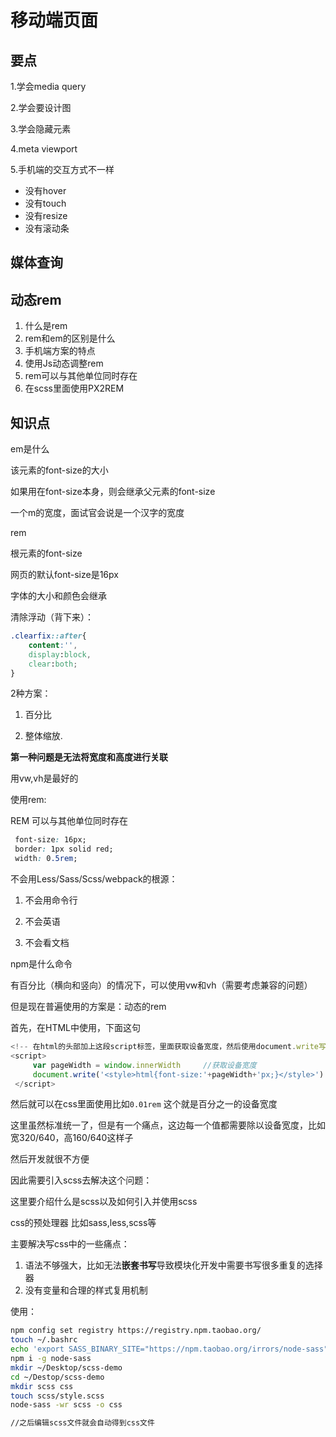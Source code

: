 # 移动端页面

## 要点

1.学会media query

2.学会要设计图

3.学会隐藏元素

4.meta viewport

5.手机端的交互方式不一样

+ 没有hover
+ 没有touch
+ 没有resize
+ 没有滚动条



## 媒体查询









## 动态rem

1. 什么是rem
2. rem和em的区别是什么
3. 手机端方案的特点
4. 使用Js动态调整rem
5. rem可以与其他单位同时存在
6. 在scss里面使用PX2REM



## 知识点

em是什么

该元素的font-size的大小

如果用在font-size本身，则会继承父元素的font-size

一个m的宽度，面试官会说是一个汉字的宽度



rem

根元素的font-size



网页的默认font-size是16px



字体的大小和颜色会继承



清除浮动（背下来）：

```css
.clearfix::after{
    content:'',
    display:block,
    clear:both;
}
```



2种方案：

1. 百分比

2. 整体缩放.



**第一种问题是无法将宽度和高度进行关联**

用vw,vh是最好的

使用rem:



REM 可以与其他单位同时存在

```css
 font-size: 16px;
 border: 1px solid red;
 width: 0.5rem;
```



不会用Less/Sass/Scss/webpack的根源：

1. 不会用命令行

2. 不会英语
3. 不会看文档





npm是什么命令



有百分比（横向和竖向）的情况下，可以使用vw和vh（需要考虑兼容的问题）

但是现在普遍使用的方案是：动态的rem

首先，在HTML中使用，下面这句

```js
<!-- 在html的头部加上这段script标签，里面获取设备宽度，然后使用document.write写入一个style标签，里面设置html（根元素）的font-szie --> 
<script>
     var pageWidth = window.innerWidth     //获取设备宽度
     document.write('<style>html{font-size:'+pageWidth+'px;}</style>')
 </script>
```

然后就可以在css里面使用比如`0.01rem`  这个就是百分之一的设备宽度



这里虽然标准统一了，但是有一个痛点，这边每一个值都需要除以设备宽度，比如宽320/640，高160/640这样子

然后开发就很不方便



因此需要引入scss去解决这个问题：

这里要介绍什么是scss以及如何引入并使用scss

css的预处理器  比如sass,less,scss等

主要解决写css中的一些痛点：

1. 语法不够强大，比如无法**嵌套书写**导致模块化开发中需要书写很多重复的选择器
2. 没有变量和合理的样式复用机制





使用：

```bash
npm config set registry https://registry.npm.taobao.org/
touch ~/.bashrc
echo 'export SASS_BINARY_SITE="https://npm.taobao.org/irrors/node-sass" '>> .bashrc
npm i -g node-sass
mkdir ~/Desktop/scss-demo
cd ~/Destop/scss-demo
mkdir scss css
touch scss/style.scss
node-sass -wr scss -o css

//之后编辑scss文件就会自动得到css文件
```

